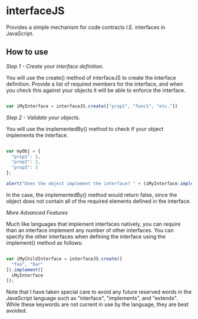interfaceJS
===========

Provides a simple mechanism for code contracts I.E. interfaces in JavaScript.

How to use
----------

*Step 1 - Create your interface definition.*

You will use the create() method of interfaceJS to create the interface definition. Provide a list of required members for the interface, and when you check this against your objects it will be able to enforce the interface.

```javascript

var iMyInterface = interfaceJS.create(["prop1", "func1", "etc."])
````

*Step 2 - Validate your objects.*

You will use the implementedBy() method to check if your object implements the interface.

```javascript

var myObj = {
  "prop1": 1,
  "prop2": 2,
  "prop3": 3
};

alert("Does the object implement the interface? " + (iMyInterface.implementedBy(myObj) ? "Yes" : "No");
```

In the case, the implementedBy() method would return false, since the object does not contain all of the required elements defined in the interface.

*More Advanced Features*

Much like languages that implement interfaces natively, you can require than an interface implement any number of other interfaces. You can specify the other interfaces when defining the interface using the implement() method as follows:

```javascript

var iMyChildInterface = interfaceJS.create([
  "foo", "bar"
]).implement([
  iMyInterface
]);
```

Note that I have taken special care to avoid any future reserved words in the JavaScript language such as "interface", "implements", and "extends". While these keywords are not current in use by the language, they are best avoided.
